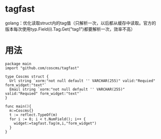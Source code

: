 tagfast
=======

golang：优化读取struct内的tag值（只解析一次，以后都从缓存中读取。官方的版本每次使用typ.Field(i).Tag.Get("tag1")都要解析一次，效率不高）

用法
=======
```
package main
import "github.com/coscms/tagfast"

type Coscms struct {
  Url string `xorm:"not null default '' VARCHAR(255)" valid:"Requied" form_widget:"text"`
  Email string `xorm:"not null default '' VARCHAR(255)" valid:"Requied" form_widget:"text"`
}

func main(){
  m:=Coscms{}
  t := reflect.TypeOf(m)
  for i := 0; i < t.NumField(); i++ {
    widget:=tagfast.Tag(m,i,"form_widget")
  }
}
```
